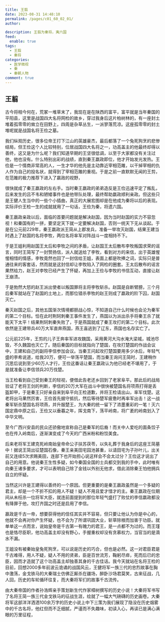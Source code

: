 ```yaml
---
title: 王翦
date: 2023-08-31 14:48:10
permalink: /pages/c01_60_02_01/
author: 

description: 王翦为秦将，夷六国
feed: 
  enable: true
tags: 
  - 王翦
  - 秦将
categories: 
  - 医学微视
  - 秦
  - 秦朝人物
comment: true
---
```

## 王翦

古今将相今何在，荒冢一堆草末了，我现在是在陕西的富平，富平就是当年秦国的平阳县，这里是战国四大名将网检的故乡，穿过我身后这片柏树林的，有一座封土堆着孤零零的耸立在田野上，四周是杂草丛生，一派寥落荒凉。这座孤零零的封土堆呢就是战国名将王俭之墓。

我们纵观历史，很多位帝王打下江山的英雄豪杰，最后都落了一个兔死狗烹的悲惨结局，但王俭这个人比较特别，位居战国四大名将之一，功高盖主的他最终却得以善终，这又是为什么呢？我们知道早期的王坚很低调，以至于大家都没有关注过他，他也没有。什么特别出彩的战绩，直到秦王嬴政即位，他才开始发光发热。王俭是一个情商非常高的人，一生才华的他先是主动靠近宰相范雎，以干掉宰相的仇人作为自己的投名状，就得到了宰相范雎的重视。于是之前一直默默无闻的王剪，在范雎的极力推荐下进入了嬴政的视野，

很快就成了秦王嬴政的左右手。当时秦王嬴政的弟弟造反是王俭迅速平定了叛乱，后来发生的吕不韦和陋矮事件也是他带队处理，最终帮助嬴政顺利亲政。但这些只是王健人生当中的一些个小插曲，真正的大展宏图却是在他成为秦将以后的表现。实际评价王检一生的成就就用了一句话，王俭为秦，将遗六国。

秦王嬴政亲政以后，面临的首要问题就是解决赵国，因为当时赵国的实力不容忽视！和秦国有的一拼，要坚定天下就一定要解决赵国，否则一统天下无从谈起。于是在公元前229年，秦王嬴政派王简从上郡发兵，准备一举攻灭赵国，结果王建当时遇上了赵国的名将李牧，两位名将率军对阵战斗一度相持不下。

于是王姐利用赵国王太后和李牧之间的矛盾，让赵国王太后散布李牧叛国求荣的谣言，同时王简写了一封赞扬信，派人就送给了李牧，看到对方的来信，出于英雄惺惺相惜的情感，李牧竟然也回了一封信给王姐，表面上都是吹捧之词，实际只是普通往来的客套话，然而就是这封信却让李牧陷入了网检的圈套。王太后散布的谣言果然给力，赵王对李牧已经产生了怀疑，再加上王俭与李牧的书信互动，直接让赵王崩溃。

于是勃然大怒的赵王派出使者以叛国罪将主将李牧斩杀。赵国是自断臂膀，三个月后秦军就站在了赵国的土地上，而那位错杀李牧的赵王则成了嬴政的阶下囚，赵国灭亡。

秦灭赵国之后，其他五国渐次情境都胆战心惊，不知道自己什么时候也会沦为秦军的第二个目标。恰在此时荆轲刺秦王事件发生了，燕国以为派出杀手将秦王杀了就能天下太平！结果荆轲刺秦失败了，于是燕国就成了秦王攻打的第二个目标。此次依然是王建带兵40万大军直奔燕国，燕王喜逃到了辽东，燕国也名存实亡了。

公元前225年，王剪的儿子王奔率军进攻魏国，采用黄河大沟水淹大梁城，城池尽毁，不久魏国也灭亡了。随后秦国的目标就指向了楚国，在攻打楚国的作战会议中，王建和自己的副将李信参加会议。当秦王问起攻打楚国要用多少冰后，年轻气盛的李希说道，给我20万，便可一举荡平楚国，而当秦王询问王简时，王建稍作沉思后说到至少60万人才行，王俭这番话让秦王嬴政认为他已经老不堪用了，于是就准备让李信领兵20万伐楚。

当王检看到自己受到秦王的轻视，便借此告老还乡回到了老家阜平。那此后的战局验证了老将王剑的判断，李信的20万大军在战斗中很快被楚国名将项燕打得是丢盔卸甲，于是秦王只好亲自来到阜平向王检道歉，并将王检请出山，率军伐楚。这老将出马果然厉害，王俭首先据守抵抗，然后等待楚军疲惫时再率军出击！这一战秦军斩杀楚国名将项燕，并升服楚王，为大秦的统一留下了浓墨重彩的一笔！灭六国定鼎中原之后，王俭又以垂暮之年，挥戈南下，荡平岭南，将广袤的岭南划入了中华文明。

至今广西兴安县的民众还骄傲地宣称自己是秦军的后裔！而关中人爱吃的面条饺子也在传入岭南后，逐渐演变成了今天的广西米粉和粉饺美食。

后来老将军王建克死岭南始皇帝命公子扶苏茯苓，以失礼葬于我身后的这座王简墓中！据说王简出征楚国石像，秦王亲美田宅园池甚重，以请田宅为子孙叶儿，出关前又连续5次求赐美田，连部下也开始担心说这样会不会太过分？王俭这才说出了自己的用意。他说秦王生性多疑，如今秦国全国的士兵都交到我的手中，此时唯有向秦王诸多要求，才可以表明自己除了金钱以外别无他求，借此消除秦王怕他拥兵自立的怀疑。

当然这兴许是王建得以善终的一个原因。但更重要的是秦王嬴政虽然是一个多疑的君主，却是一个不折不扣的用人不疑！疑人不用且爱才惜才的主。秦王嬴政在位期间从未枉杀一位将军大臣，就连前面提到的那位年轻气盛打了败仗的李信嬴政都没有降罪于他，攻打齐国之时还是启用了李信。

嬴政是千古一帝，想要获得他的信任其实并不容易，但只要让他认为你是中心的，他就不会再对你产生怀疑，也不会为了所谓巩固大业，斩草除根而加害于功臣。就单单这一点而言，说始皇帝是千古第一有魄力的君王，是一点都不为过的。而王瑾也是恪尽臣职，他功高盖主却没有野心，手握重权却没有贪慕权力，当官当的是滴水不漏。

王姐没有被秦始皇兔死狗烹，可以说是历史的巧合，但也是必然。这一对君臣君是千古难得，用人不疑，疑人不用的贤弟，臣是百世流芳，鞠躬尽瘁，死而后已的忠臣，因而才造就了这个功高盖主却独善其身的千古佳话。我今天就站在名将王检的目前，回想2000多年前波云诡谲的战国风云，王健将军一族三代的忠烈故事在胸中激荡，金戈铁马的大秦瑞士仿佛正厮杀在疆场，醉卧沙场君莫笑，古来征战，几人回，历史的车轮循环往复，而大秦将军们的故事千古流传。

由大秦帝国的作者孙浩辉亲手策划新生代作家樟树撰写的历史小说！大秦将军书写了名将王简一族三代金戈铁马的征战生涯，绘就了一幅大气磅礴的历史画卷。大秦将军这部洋洋洒洒100余万字的历史小说上中下三策为我们展现了隐没在历史烟雾中的千古名将，他红但而不乏细腻，严谨而不失趣味，初读入心，再读已是满心满眼的万里征程，
